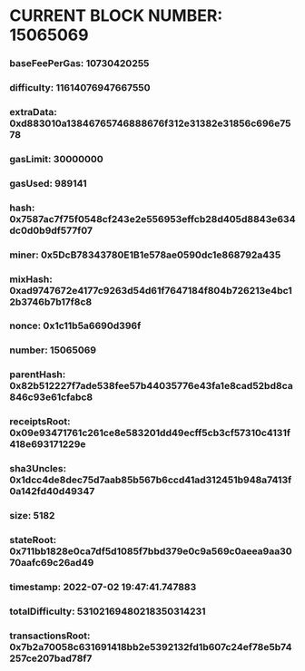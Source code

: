 # CURRENT BLOCK NUMBER: 15065069

### baseFeePerGas: 10730420255
### difficulty: 11614076947667550
### extraData: 0xd883010a13846765746888676f312e31382e31856c696e7578
### gasLimit: 30000000
### gasUsed: 989141
### hash: 0x7587ac7f75f0548cf243e2e556953effcb28d405d8843e634dc0d0b9df577f07
### miner: 0x5DcB78343780E1B1e578ae0590dc1e868792a435
### mixHash: 0xad9747672e4177c9263d54d61f7647184f804b726213e4bc12b3746b7b17f8c8
### nonce: 0x1c11b5a6690d396f
### number: 15065069
### parentHash: 0x82b512227f7ade538fee57b44035776e43fa1e8cad52bd8ca846c93e61cfabc8
### receiptsRoot: 0x09e93471761c261ce8e583201dd49ecff5cb3cf57310c4131f418e693171229e
### sha3Uncles: 0x1dcc4de8dec75d7aab85b567b6ccd41ad312451b948a7413f0a142fd40d49347
### size: 5182
### stateRoot: 0x711bb1828e0ca7df5d1085f7bbd379e0c9a569c0aeea9aa3070aafc69c26ad49
### timestamp: 2022-07-02 19:47:41.747883
### totalDifficulty: 53102169480218350314231
### transactionsRoot: 0x7b2a70058c631691418bb2e5392132fd1b607c24ef78e5b74257ce207bad78f7
